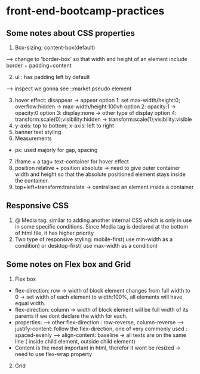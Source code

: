 # front-end-bootcamp-practices
## Some notes about CSS properties
1. Box-sizing: content-box(default)

--> change to 'border-box' so that width and height of an element include border + padding+content 

2. ul : has padding left by default 

--> inspect we gonna see ::market pseudo element

3. hover effect: disappear -> appear
option 1: set max-width/height:0; overflow:hidden -> max-width/height:100vh
option 2: opacity:1 -> opacity:0
option 3: display:none -> other type of display
option 4: transform:scale(0);visibility:hidden -> transform:scale(1);visibility:visible
4. y-axis: top to bottom; x-axis: left to right
5. banner text styling
6. Measurements
- px: used majorly for gap, spacing
7. iframe + a tag+ text-container for hover effect
8. position relative + position absolute -> need to give outer container width and height so that the absolute positioned element stays inside the container.
9. top+left+transform:translate -> centralised an element inside a container
## Responsive CSS
1. @ Media tag: similar to adding another internal CSS which is only in use in some specific conditions. Since Media tag is declared at the bottom of html file, it has higher priority 
2. Two type of responsive styling: mobile-first( use min-width as a condition) or desktop-first( use max-width as a condition)

## Some notes on Flex box and Grid
1. Flex box

- flex-direction: row -> width of block element changes from full width to 0 -> set width of each element to width:100%, all elements will have equal width.
- flex-direction:  column -> width of block element will be full width of its parents if we dont declare the width for each.
- properties: 
--> other flex-direction : row-reverse, column-reverse
--> justify-content: follow the flex-direction, one of very commonly used : spaced-evenly
--> align-content: baseline -> all texts are on the same line ( inside child element, outside child element)
- Content is the most important  in html, therefor it wont be resized -> need to use flex-wrap property

2. Grid






